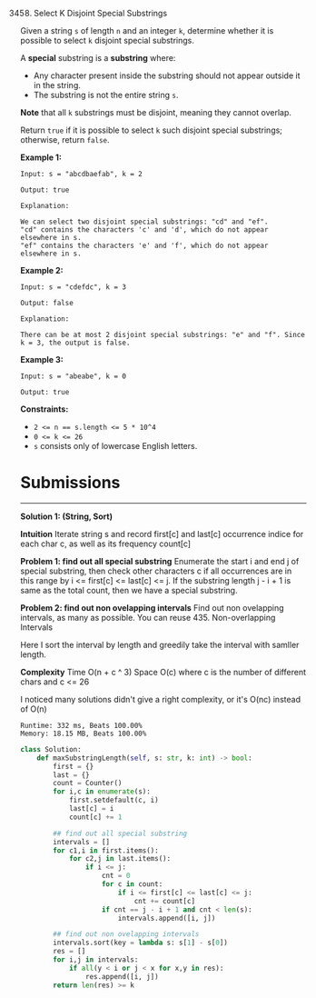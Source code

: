 3458. Select K Disjoint Special Substrings

Given a string `s` of length `n` and an integer `k`, determine whether it is possible to select `k` disjoint special substrings.

A **special** substring is a **substring** where:

* Any character present inside the substring should not appear outside it in the string.
* The substring is not the entire string `s`.

**Note** that all `k` substrings must be disjoint, meaning they cannot overlap.

Return `true` if it is possible to select `k` such disjoint special substrings; otherwise, return `false`.

 

**Example 1:**
```
Input: s = "abcdbaefab", k = 2

Output: true

Explanation:

We can select two disjoint special substrings: "cd" and "ef".
"cd" contains the characters 'c' and 'd', which do not appear elsewhere in s.
"ef" contains the characters 'e' and 'f', which do not appear elsewhere in s.
```

**Example 2:**
```
Input: s = "cdefdc", k = 3

Output: false

Explanation:

There can be at most 2 disjoint special substrings: "e" and "f". Since k = 3, the output is false.
```

**Example 3:**
```
Input: s = "abeabe", k = 0

Output: true
```
 

**Constraints:**

* `2 <= n == s.length <= 5 * 10^4`
* `0 <= k <= 26`
* `s` consists only of lowercase English letters.

# Submissions
---
**Solution 1: (String, Sort)**

__Intuition__
Iterate string s and
record first[c] and last[c] occurrence indice for each char c,
as well as its frequency count[c]

**Problem 1: find out all special substring**
Enumerate the start i and end j of special substring,
then check other characters c if all occurrences are in this range
by i <= first[c] <= last[c] <= j.
If the substring length j - i + 1 is same as the total count,
then we have a special substring.

**Problem 2: find out non ovelapping intervals**
Find out non ovelapping intervals, as many as possible.
You can reuse 435. Non-overlapping Intervals

Here I sort the interval by length
and greedily take the interval with samller length.

__Complexity__
Time O(n + c ^ 3)
Space O(c)
where c is the number of different chars and c <= 26

I noticed many solutions didn't give a right complexity,
or it's O(nc) instead of O(n)

```
Runtime: 332 ms, Beats 100.00%
Memory: 18.15 MB, Beats 100.00%
```
```python
class Solution:
    def maxSubstringLength(self, s: str, k: int) -> bool:
        first = {}
        last = {}
        count = Counter()
        for i,c in enumerate(s):
            first.setdefault(c, i)
            last[c] = i
            count[c] += 1

        ## find out all special substring
        intervals = []
        for c1,i in first.items():
            for c2,j in last.items():
                if i <= j:
                    cnt = 0
                    for c in count:
                        if i <= first[c] <= last[c] <= j:
                            cnt += count[c]
                    if cnt == j - i + 1 and cnt < len(s):
                        intervals.append([i, j])

        ## find out non ovelapping intervals
        intervals.sort(key = lambda s: s[1] - s[0])
        res = []
        for i,j in intervals:
            if all(y < i or j < x for x,y in res):
                res.append([i, j])
        return len(res) >= k
```
